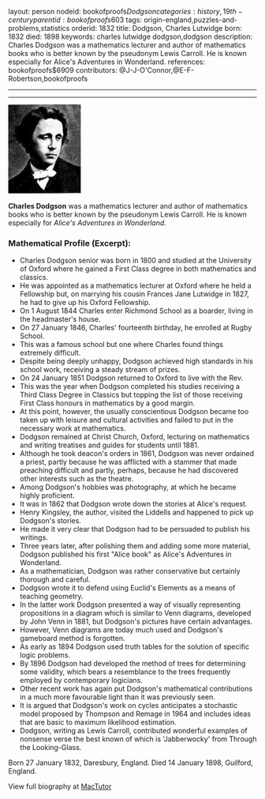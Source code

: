 layout: person
nodeid: bookofproofs$Dodgson
categories: history,19th-century
parentid: bookofproofs$603
tags: origin-england,puzzles-and-problems,statistics
orderid: 1832
title: Dodgson, Charles Lutwidge
born: 1832
died: 1898
keywords: charles lutwidge dodgson,dodgson
description: Charles Dodgson was a mathematics lecturer and author of mathematics books who is better known by the pseudonym Lewis Carroll. He is known especially for Alice's Adventures in Wonderland.
references: bookofproofs$6909
contributors: @J-J-O'Connor,@E-F-Robertson,bookofproofs

---



---

![Dodgson.jpg](https://github.com/bookofproofs/bookofproofs.github.io/blob/main/_sources/_assets/images/portraits/Dodgson.jpg?raw=true)

**Charles Dodgson** was a mathematics lecturer and author of mathematics books who is better known by the pseudonym Lewis Carroll. He is known especially for _Alice's Adventures in Wonderland_.

### Mathematical Profile (Excerpt):
* Charles Dodgson senior was born in 1800 and studied at the University of Oxford where he gained a First Class degree in both mathematics and classics.
* He was appointed as a mathematics lecturer at Oxford where he held a Fellowship but, on marrying his cousin Frances Jane Lutwidge in 1827, he had to give up his Oxford Fellowship.
* On 1 August 1844 Charles enter Richmond School as a boarder, living in the headmaster's house.
* On 27 January 1846, Charles' fourteenth birthday, he enrolled at Rugby School.
* This was a famous school but one where Charles found things extremely difficult.
* Despite being deeply unhappy, Dodgson achieved high standards in his school work, receiving a steady stream of prizes.
* On 24 January 1851 Dodgson returned to Oxford to live with the Rev.
* This was the year when Dodgson completed his studies receiving a Third Class Degree in Classics but topping the list of those receiving First Class honours in mathematics by a good margin.
* At this point, however, the usually conscientious Dodgson became too taken up with leisure and cultural activities and failed to put in the necessary work at mathematics.
* Dodgson remained at Christ Church, Oxford, lecturing on mathematics and writing treatises and guides for students until 1881.
* Although he took deacon's orders in 1861, Dodgson was never ordained a priest, partly because he was afflicted with a stammer that made preaching difficult and partly, perhaps, because he had discovered other interests such as the theatre.
* Among Dodgson's hobbies was photography, at which he became highly proficient.
* It was in 1862 that Dodgson wrote down the stories at Alice's request.
* Henry Kingsley, the author, visited the Liddells and happened to pick up Dodgson's stories.
* He made it very clear that Dodgson had to be persuaded to publish his writings.
* Three years later, after polishing them and adding some more material, Dodgson published his first "Alice book" as Alice's Adventures in Wonderland.
* As a mathematician, Dodgson was rather conservative but certainly thorough and careful.
* Dodgson wrote it to defend using Euclid's Elements as a means of teaching geometry.
* In the latter work Dodgson presented a way of visually representing propositions in a diagram which is similar to Venn diagrams, developed by John Venn in 1881, but Dodgson's pictures have certain advantages.
* However, Venn diagrams are today much used and Dodgson's gameboard method is forgotten.
* As early as 1894 Dodgson used truth tables for the solution of specific logic problems.
* By 1896 Dodgson had developed the method of trees for determining some validity, which bears a resemblance to the trees frequently employed by contemporary logicians.
* Other recent work has again put Dodgson's mathematical contributions in a much more favourable light than it was previously seen.
* It is argued that Dodgson's work on cycles anticipates a stochastic model proposed by Thompson and Remage in 1964 and includes ideas that are basic to maximum likelihood estimation.
* Dodgson, writing as Lewis Carroll, contributed wonderful examples of nonsense verse the best known of which is 'Jabberwocky' from Through the Looking-Glass.

Born 27 January 1832, Daresbury, England. Died 14 January 1898, Guilford, England.

View full biography at [MacTutor](https://mathshistory.st-andrews.ac.uk/Biographies/Dodgson/)
